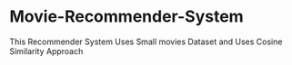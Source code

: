 # Movie-Recommender-System
This Recommender System Uses Small movies Dataset and Uses Cosine Similarity Approach
